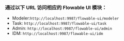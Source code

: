 
### 通过以下 URL 访问相应的 Flowable UI 模块：
- Modeler:`http://localhost:9987/flowable-ui/modeler`
- Task: `http://localhost:9987/flowable-ui/task`
- Admin: `http://localhost:9987/flowable-ui/admin`
- IDM: `http://localhost:9987/flowable-ui/idm`